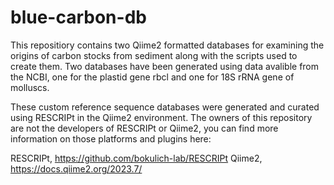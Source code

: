 # blue-carbon-db

This repositiory contains two Qiime2 formatted databases for examining the origins of carbon stocks from sediment along with the scripts used to create them. 
Two databases have been generated using data avalible from the NCBI, one for the plastid gene rbcl and one for 18S rRNA gene of molluscs. 

These custom reference sequence databases were generated and curated using RESCRIPt in the Qiime2 environment. 
The owners of this repository are not the developers of RESCRIPt or Qiime2, you can find more information on those platforms and plugins here: 

RESCRIPt, https://github.com/bokulich-lab/RESCRIPt
Qiime2, https://docs.qiime2.org/2023.7/ 

